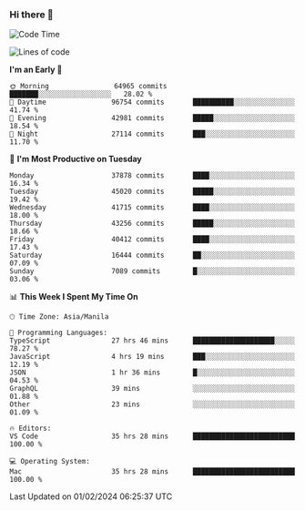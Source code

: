 ### Hi there 👋

<!--START_SECTION:waka-->
![Code Time](http://img.shields.io/badge/Code%20Time-4%2C821%20hrs%2031%20mins-blue)

![Lines of code](https://img.shields.io/badge/From%20Hello%20World%20I%27ve%20Written-107.2%20million%20lines%20of%20code-blue)

**I'm an Early 🐤** 

```text
🌞 Morning                64965 commits       ███████░░░░░░░░░░░░░░░░░░   28.02 % 
🌆 Daytime                96754 commits       ██████████░░░░░░░░░░░░░░░   41.74 % 
🌃 Evening                42981 commits       █████░░░░░░░░░░░░░░░░░░░░   18.54 % 
🌙 Night                  27114 commits       ███░░░░░░░░░░░░░░░░░░░░░░   11.70 % 
```
📅 **I'm Most Productive on Tuesday** 

```text
Monday                   37878 commits       ████░░░░░░░░░░░░░░░░░░░░░   16.34 % 
Tuesday                  45020 commits       █████░░░░░░░░░░░░░░░░░░░░   19.42 % 
Wednesday                41715 commits       ████░░░░░░░░░░░░░░░░░░░░░   18.00 % 
Thursday                 43256 commits       █████░░░░░░░░░░░░░░░░░░░░   18.66 % 
Friday                   40412 commits       ████░░░░░░░░░░░░░░░░░░░░░   17.43 % 
Saturday                 16444 commits       ██░░░░░░░░░░░░░░░░░░░░░░░   07.09 % 
Sunday                   7089 commits        █░░░░░░░░░░░░░░░░░░░░░░░░   03.06 % 
```


📊 **This Week I Spent My Time On** 

```text
🕑︎ Time Zone: Asia/Manila

💬 Programming Languages: 
TypeScript               27 hrs 46 mins      ████████████████████░░░░░   78.27 % 
JavaScript               4 hrs 19 mins       ███░░░░░░░░░░░░░░░░░░░░░░   12.19 % 
JSON                     1 hr 36 mins        █░░░░░░░░░░░░░░░░░░░░░░░░   04.53 % 
GraphQL                  39 mins             ░░░░░░░░░░░░░░░░░░░░░░░░░   01.88 % 
Other                    23 mins             ░░░░░░░░░░░░░░░░░░░░░░░░░   01.09 % 

🔥 Editors: 
VS Code                  35 hrs 28 mins      █████████████████████████   100.00 % 

💻 Operating System: 
Mac                      35 hrs 28 mins      █████████████████████████   100.00 % 
```


 Last Updated on 01/02/2024 06:25:37 UTC
<!--END_SECTION:waka-->


<!--
**rad182/rad182** is a ✨ _special_ ✨ repository because its `README.md` (this file) appears on your GitHub profile.

Here are some ideas to get you started:

- 🔭 I’m currently working on ...
- 🌱 I’m currently learning ...
- 👯 I’m looking to collaborate on ...
- 🤔 I’m looking for help with ...
- 💬 Ask me about ...
- 📫 How to reach me: ...
- 😄 Pronouns: ...
- ⚡ Fun fact: ...
-->
